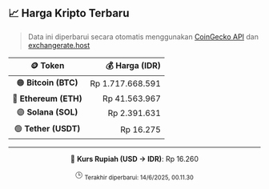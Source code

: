 

<!-- HARGA_KRIPTO -->
## 📈 Harga Kripto Terbaru

> Data ini diperbarui secara otomatis menggunakan [CoinGecko API](https://www.coingecko.com/) dan [exchangerate.host](https://exchangerate.host/)

<div align="center">

| 🪙 Token | 💰 Harga (IDR) |
|:------:|---------------:|
| 🟠 **Bitcoin (BTC)**   | Rp 1.717.668.591 |
| 🔵 **Ethereum (ETH)**  | Rp 41.563.967 |
| 🟣 **Solana (SOL)**    | Rp 2.391.631 |
| 🟢 **Tether (USDT)**   | Rp 16.275 |

---

💱 **Kurs Rupiah (USD → IDR)**: Rp 16.260

🕒 <sub>Terakhir diperbarui: 14/6/2025, 00.11.30</sub>

</div>
<!-- /HARGA_KRIPTO -->